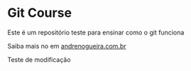 # Git Course

Este é um repositório teste para ensinar como o git funciona

Saiba mais no em [andrenogueira.com.br](https://hemoam.am.gov.br)

Teste de modificação